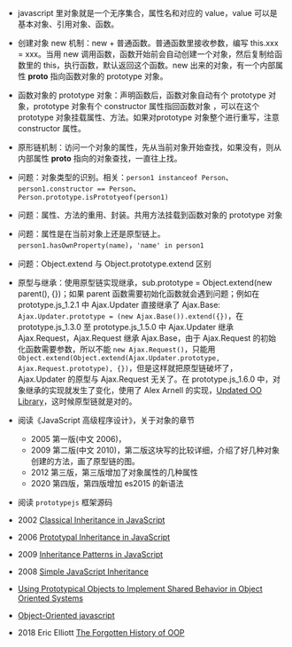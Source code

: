 - javascript 里对象就是一个无序集合，属性名和对应的 value，value 可以是基本对象、引用对象、函数。
- 创建对象 new 机制：new + 普通函数。普通函数里接收参数，编写 this.xxx = xxx。当用 new 调用函数，函数开始前会自动创建一个对象，然后复制给函数里的 this，执行函数，默认返回这个函数。new 出来的对象，有一个内部属性 __proto__ 指向函数对象的 prototype 对象。
- 函数对象的 prototype 对象：声明函数后，函数对象自动有个 prototype 对象，prototype 对象有个 constructor 属性指回函数对象 ，可以在这个 prototype 对象挂载属性、方法。如果对prototype 对象整个进行重写，注意 constructor 属性。
- 原形链机制：访问一个对象的属性，先从当前对象开始查找，如果没有，则从内部属性 __proto__ 指向的对象查找，一直往上找。
- 问题：对象类型的识别。相关：`person1 instanceof Person`、`person1.constructor == Person`、`Person.prototype.isPrototyeof(person1)`
- 问题：属性、方法的重用、封装。共用方法挂载到函数对象的 prototype 对象
- 问题：属性是在当前对象上还是原型链上。`person1.hasOwnProperty(name)`，`'name' in person1`
- 问题：Object.extend 与 Object.prototype.extend 区别
- 原型与继承：使用原型链实现继承，sub.prototype = Object.extend(new parent(), {})；如果 parent 函数需要初始化函数就会遇到问题；例如在 prototype.js_1.2.1 中 Ajax.Updater 直接继承了 Ajax.Base: `Ajax.Updater.prototype = (new Ajax.Base()).extend({})`，在 prototype.js_1.3.0 至 prototype.js_1.5.0 中 Ajax.Updater 继承 Ajax.Request，Ajax.Request 继承 Ajax.Base，由于 Ajax.Request 的初始化函数需要参数，所以不能 `new Ajax.Request()`，只能用 `Object.extend(Object.extend(Ajax.Updater.prototype, Ajax.Request.prototype), {})`，但是这样就把原型链破坏了，Ajax.Updater 的原型与 Ajax.Request 无关了。在 prototype.js_1.6.0 中，对象继承的实现就发生了变化，使用了 Alex Arnell 的实现，[Updated OO Library](https://typicalnoise.com/post/updated-oo-library)，这时候原型链就是对的。


- 阅读《JavaScript 高级程序设计》，关于对象的章节
    - 2005 第一版(中文 2006)，
    - 2009 第二版(中文 2010)，第二版这块写的比较详细，介绍了好几种对象创建的方法，画了原型链的图。
    - 2012 第三版，第三版增加了对象属性的几种属性
    - 2020 第四版，第四版增加 es2015 的新语法
- 阅读 `prototypejs` 框架源码
- 2002 [Classical Inheritance in JavaScript](https://www.crockford.com/javascript/inheritance.html)
- 2006 [Prototypal Inheritance in JavaScript](https://www.crockford.com/javascript/prototypal.html)
- 2009 [Inheritance Patterns in JavaScript](http://bolinfest.com/javascript/inheritance.php)
- 2008 [Simple JavaScript Inheritance](https://johnresig.com/blog/simple-javascript-inheritance/)
- [Using Prototypical Objects to Implement Shared Behavior in Object Oriented Systems](https://web.media.mit.edu/~lieber/Lieberary/OOP/Delegation/Delegation.html)
- [Object-Oriented javascript](https://unidel.edu.ng/focelibrary/books/Object-Oriented%20JavaScript%202nd%20Ed.pdf)
- 2018 Eric Elliott [The Forgotten History of OOP](https://medium.com/javascript-scene/the-forgotten-history-of-oop-88d71b9b2d9f)